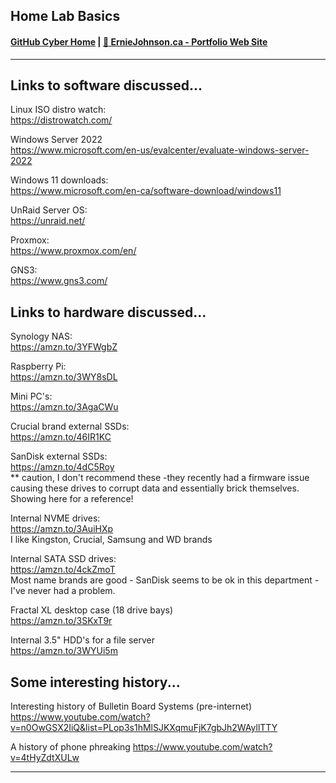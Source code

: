 ## Home Lab Basics
#### [GitHub Cyber Home](https://www.github.com/ej8899/cyber101) | [🏡 ErnieJohnson.ca - Portfolio Web Site](https://www.erniejohnson.ca)
---
## Links to software discussed...

Linux ISO distro watch:  
https://distrowatch.com/

Windows Server 2022  
https://www.microsoft.com/en-us/evalcenter/evaluate-windows-server-2022 

Windows 11 downloads:  
https://www.microsoft.com/en-ca/software-download/windows11 

UnRaid Server OS:  
https://unraid.net/

Proxmox:  
https://www.proxmox.com/en/ 

GNS3:  
https://www.gns3.com/


## Links to hardware discussed...

Synology NAS:  
https://amzn.to/3YFWgbZ 

Raspberry Pi:  
https://amzn.to/3WY8sDL 

Mini PC's:  
https://amzn.to/3AgaCWu 

Crucial brand external SSDs:  
https://amzn.to/46IR1KC 

SanDisk external SSDs:  
https://amzn.to/4dC5Roy  
** caution, I don't recommend these -they  recently had a firmware issue causing these drives to corrupt data and essentially brick themselves.  Showing here for a reference!


Internal NVME drives:   
https://amzn.to/3AuiHXp  
I like Kingston, Crucial, Samsung and WD brands

Internal SATA SSD drives:  
https://amzn.to/4ckZmoT  
Most name brands are good - SanDisk seems to be ok in this department - I've never had a problem.

Fractal XL desktop case (18 drive bays)  
https://amzn.to/3SKxT9r   

Internal 3.5" HDD's  for a file server  
https://amzn.to/3WYUi5m 



## Some interesting history...
Interesting history of Bulletin Board Systems (pre-internet)  
https://www.youtube.com/watch?v=n0OwGSX2IiQ&list=PLop3s1hMlSJKXqmuFjK7gbJh2WAyllTTY


A history of phone phreaking
https://www.youtube.com/watch?v=4tHyZdtXULw  

---
<div align="right"><img src="https://komarev.com/ghpvc/?username=ej8899-cyber-projects&style=flat-square&color=orange&label=homelab+views" alt=""/></div>